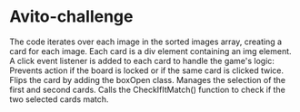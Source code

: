 # Avito-challenge


The code iterates over each image in the sorted images array, creating a card for each image.
Each card is a div element containing an img element.
A click event listener is added to each card to handle the game's logic:
Prevents action if the board is locked or if the same card is clicked twice.
Flips the card by adding the boxOpen class.
Manages the selection of the first and second cards.
Calls the CheckIfItMatch() function to check if the two selected cards match.
